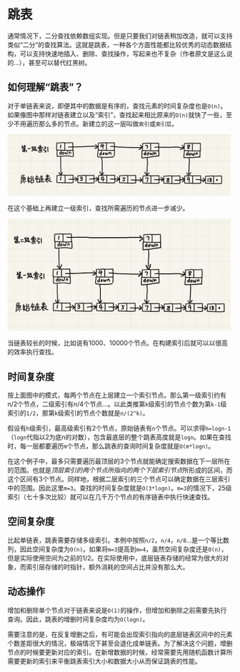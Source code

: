 # 跳表

通常情况下，二分查找依赖数组实现。但是只要我们对链表稍加改造，就可以支持类似“二分”的查找算法。这就是跳表，一种各个方面性能都比较优秀的动态数据结构，可以支持快速地插入、删除、查找操作，写起来也不复杂（作者原文是这么说的...），甚至可以替代红黑树。

## 如何理解“跳表”？

对于单链表来说，即便其中的数据是有序的，查找元素的时间复杂度也是`O(n)`。如果像图中那样对链表建立以及“索引”，查找起来相比原来的`O(n)`就快了一些，至少不用遍历那么多的节点。新建立的这一层叫做`索引`或`索引层`。

<img src="picture/skiplist/skiplist01.PNG" style="width:500px"/>

在这个基础上再建立一级索引，查找所需遍历的节点进一步减少。

<img src="picture/skiplist/skiplist02.PNG" style="width:500px"/>

当链表较长的时候，比如说有1000、10000个节点。在构建索引后就可以以很高的效率执行查找。

## 时间复杂度

按上面图中的模式，每两个节点在上层建立一个索引节点。那么第一级索引约有n/2个节点，二级索引有n/4个节点...。以此类推第`k`级索引的节点个数为第`k-1`级索引的`1/2`，那第`k`级索引的节点个数就是`n/(2^k)`。

假设有`h`级索引，最高级索引有2个节点，原始链表有`n`个节点。可以求得`h=logn-1`（`logn`代指以2为底n的对数），包含最底层的整个跳表高度就是`logn`。如果在查找时，每一层都要遍历`m`个节点，那么跳表的查询时间复杂度就是`O(m*logn)`。

在这个例子中，最多只需要遍历最顶层的3个节点就能确定搜索数据在下一层所在的范围。也就是*顶层索引的两个节点所指向的两个下层索引节点*所形成的区间，而这个区间有3个节点。同样地，根据二层索引的三个节点可以确定数据在三层索引中的范围。因此这里`m=3`。查找的时间复杂度就是`O(3*logn)`。`m=3`的情况下，25级索引（七十多次比较）就可以在几千万个节点的有序链表中执行快速查找。

## 空间复杂度

比起单链表，跳表需要存储多级索引。本例中按照`n/2`，`n/4`，`n/8`...是一个等比数列，因此空间复杂度为`O(n)`。如果将`m=3`提高到`m=4`，虽然空间复杂度还是`O(n)`，但是实际使用空间为之前的1/2。在实际使用中，底层链表存储的经常为很大的对象，而索引层存储的时指针，额外消耗的空间占比并没有那么大。

## 动态操作

增加和删除单个节点对于链表来说是`O(1)`的操作，但增加和删除之前需要先执行查询。因此，跳表的增删时间复杂度均为`O(logn)`。

需要注意的是，在反复增删之后，有可能会出现索引指向的底层链表区间中的元素个数差距很大的情况，极端情况下甚至会退化成单链表。为了解决这个问题，增删节点的时候要更新对应的索引。在新增数据的时候，经常需要先用随机函数计算所需要更新的索引来平衡跳表索引大小和数据大小从而保证跳表的性能。



